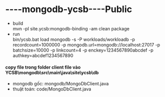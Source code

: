 # ----mongodb-ycsb----Public
- build </br>
mvn -pl site.ycsb:mongodb-binding -am clean package
- run </br>
bin/ycsb.bat load mongodb -s -P workloads/workloadb -p recordcount=1000000 -p mongodb.url=mongodb://localhost:27017 -p batchsize=10000 -p linkcount=4 -p enckey=1234567890abcdef -p authkey=abcdef1234567890
#### copy file trong folder client file vào YCSB\mongodb\src\main\java\site\ycsb\db
- mongodb gốc: mongodb/MongoDbClient.java
- thuật toán:  code/MongoDbClient.java
